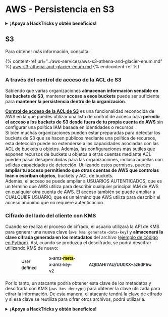 # AWS - Persistencia en S3

<details>

<summary><strong>¡Apoya a HackTricks y obtén beneficios!</strong></summary>

* Si quieres ver a tu **empresa anunciada en HackTricks** o si quieres acceder a la **última versión de PEASS o descargar HackTricks en PDF**, consulta los [**PLANES DE SUSCRIPCIÓN**](https://github.com/sponsors/carlospolop).
* Obtén el [**merchandising oficial de PEASS y HackTricks**](https://peass.creator-spring.com).
* Descubre [**The PEASS Family**](https://opensea.io/collection/the-peass-family), nuestra colección exclusiva de [**NFTs**](https://opensea.io/collection/the-peass-family).
* **Únete al** 💬 [**grupo de Discord**](https://discord.gg/hRep4RUj7f) o al [**grupo de Telegram**](https://t.me/peass) o **sígueme** en **Twitter** 🐦 [**@carlospolopm**](https://twitter.com/carlospolopm).

* **Comparte tus trucos de hacking enviando PRs a los repositorios de** [**HackTricks**](https://github.com/carlospolop/hacktricks) y [**HackTricks Cloud**](https://github.com/carlospolop/hacktricks-cloud) en GitHub.

</details>

## S3

Para obtener más información, consulta:

{% content-ref url="../aws-services/aws-s3-athena-and-glacier-enum.md" %}
[aws-s3-athena-and-glacier-enum.md](../aws-services/aws-s3-athena-and-glacier-enum.md)
{% endcontent-ref %}

### A través del control de acceso de la ACL de S3

Sabiendo que varias organizaciones **almacenan información sensible en los buckets de S3**, mantener **acceso a esos buckets** puede ser suficiente para **mantener la persistencia dentro de la organización**.

[**Control de acceso de la ACL de S3**](https://docs.aws.amazon.com/AmazonS3/latest/userguide/acl-overview.html) es una funcionalidad reconocida de AWS en la que puedes utilizar una lista de control de acceso para **permitir el acceso a los buckets de S3 desde fuera de tu propia cuenta de AWS** sin configurar una política IAM basada en identidades o recursos.\
Si bien muchas organizaciones pueden estar preparadas para detectar los buckets de S3 que se hacen públicos mediante una política de recursos, esta detección puede no extenderse a las capacidades asociadas con las ACL de buckets u objetos. Además, las configuraciones más sutiles que exponen recursos de buckets u objetos a otras cuentas mediante ACL pueden pasar desapercibidas para las organizaciones, incluso aquellas con sólidas capacidades de detección. Utilizando estos permisos, puedes **ampliar tu acceso permitiendo que otras cuentas de AWS que controlas lean o escriban objetos**, buckets y ACL de buckets.\
Además, el acceso se puede ampliar a USUARIOS AUTENTICADOS, que es un término que AWS utiliza para describir cualquier principal IAM de AWS en cualquier otra cuenta de AWS. El acceso también se puede ampliar a CUALQUIER USUARIO, que es un término que AWS utiliza para describir el acceso anónimo que no requiere autenticación.

### Cifrado del lado del cliente con KMS

Cuando se realiza el proceso de cifrado, el usuario utilizará la API de KMS para generar una nueva clave (`aws kms generate-data-key`) y **almacenará la clave cifrada generada en los metadatos** del archivo ([ejemplo de código en Python](https://aioboto3.readthedocs.io/en/latest/cse.html#how-it-works-kms-managed-keys)). Así, cuando se produzca el descifrado, se podrá descifrar utilizando KMS de nuevo:&#x20;

<figure><img src="../../../.gitbook/assets/image (1) (1) (1) (3).png" alt=""><figcaption></figcaption></figure>

Por lo tanto, un atacante podría obtener esta clave de los metadatos y descifrarla con KMS (`aws kms decrypt`) para obtener la clave utilizada para cifrar la información. De esta manera, el atacante tendrá la clave de cifrado y si esa clave se reutiliza para cifrar otros archivos, podrá utilizarla. 

<details>

<summary><strong>¡Apoya a HackTricks y obtén beneficios!</strong></summary>

* Si quieres ver a tu **empresa anunciada en HackTricks** o si quieres acceder a la **última versión de PEASS o descargar HackTricks en PDF**, consulta los [**PLANES DE SUSCRIPCIÓN**](https://github.com/sponsors/carlospolop).
* Obtén el [**merchandising oficial de PEASS y HackTricks**](https://peass.creator-spring.com).
* Descubre [**The PEASS Family**](https://opensea.io/collection/the-peass-family), nuestra colección exclusiva de [**NFTs**](https://opensea.io/collection/the-peass-family).
* **Únete al** 💬 [**grupo de Discord**](https://discord.gg/hRep4RUj7f) o al [**grupo de Telegram**](https://t.me/peass) o **sígueme** en **Twitter** 🐦 [**@carlospolopm**](https://twitter.com/carlospolopm).

* **Comparte tus trucos de hacking enviando PRs a los repositorios de** [**HackTricks**](https://github.com/carlospolop/hacktricks) y [**HackTricks Cloud**](https://github.com/carlospolop/hacktricks-cloud) en GitHub.

</details>
